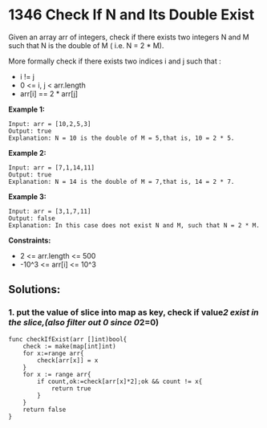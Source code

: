 # 1346 Check If N and Its Double Exist

Given an array arr of integers, check if there exists two integers N and M such that N is the double of M ( i.e. N = 2 \* M).

More formally check if there exists two indices i and j such that :

- i != j
- 0 <= i, j < arr.length
- arr[i] == 2 \* arr[j]

**Example 1:**

```
Input: arr = [10,2,5,3]
Output: true
Explanation: N = 10 is the double of M = 5,that is, 10 = 2 * 5.
```

**Example 2:**

```
Input: arr = [7,1,14,11]
Output: true
Explanation: N = 14 is the double of M = 7,that is, 14 = 2 * 7.
```

**Example 3:**

```
Input: arr = [3,1,7,11]
Output: false
Explanation: In this case does not exist N and M, such that N = 2 * M.
```

**Constraints:**

- 2 <= arr.length <= 500
- -10^3 <= arr[i] <= 10^3

## Solutions:

### 1. put the value of slice into map as key, check if value*2 exist in the slice,(also filter out 0 since 0*2=0)

```
func checkIfExist(arr []int)bool{
    check := make(map[int]int)
    for x:=range arr{
        check[arr[x]] = x
    }
    for x := range arr{
        if count,ok:=check[arr[x]*2];ok && count != x{
            return true
        }
    }
    return false
}
```
